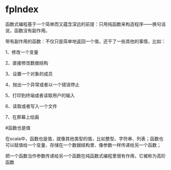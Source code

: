 # fpIndex

<p> 函数式编程基于一个简单而又蕴含深远的前提：只用纯函数来构造程序——换句话说，函数没有副作用。
<p> 带有副作用的函数：不仅只是简单地返回一个值，还干了一些其他的事情，比如：
<p> 1、修改一个变量
<p> 2、直接修改数据结构
<p> 3、设置一个对象的成员
<p> 4、抛出一个异常或者以一个错误停止
<p> 5、打印到终端或者读取用户的输入
<p> 6、读取或者写入一个文件
<p> 7、在屏幕上绘画

#函数也是值
<p>在scala中，函数也是值，就像其他类型的值，比如整型、字符串、列表；函数也可以赋值给一个变量、存储在一个数据结构里、像参数一样传递给另一个函数；
<p>把一个函数当作参数传递给另一个函数在纯函数式编程里很有作用，它被称为高阶函数
